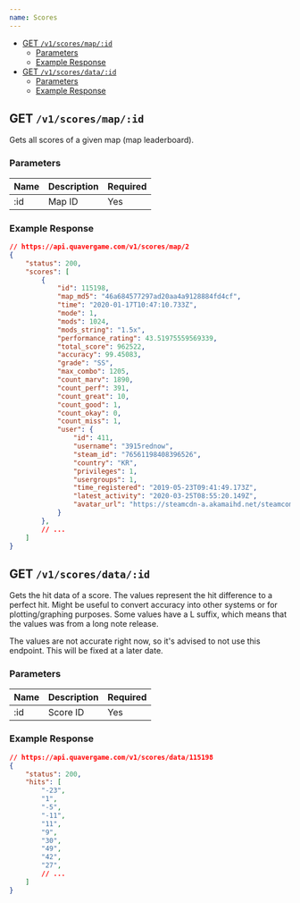 ```yaml
---
name: Scores
---
```


- [GET `/v1/scores/map/:id`](#get-v1scoresmapid)
    - [Parameters](#parameters)
    - [Example Response](#example-response)
- [GET `/v1/scores/data/:id`](#get-v1scoresdataid)
    - [Parameters](#parameters-1)
    - [Example Response](#example-response-1)

## GET `/v1/scores/map/:id`

Gets all scores of a given map (map leaderboard).

### Parameters

| Name | Description | Required |
| ---- | ----------- | -------- |
| :id  | Map ID      | Yes      |

### Example Response

```json
// https://api.quavergame.com/v1/scores/map/2
{
    "status": 200,
    "scores": [
        {
            "id": 115198,
            "map_md5": "46a684577297ad20aa4a9128884fd4cf",
            "time": "2020-01-17T10:47:10.733Z",
            "mode": 1,
            "mods": 1024,
            "mods_string": "1.5x",
            "performance_rating": 43.51975559569339,
            "total_score": 962522,
            "accuracy": 99.45083,
            "grade": "SS",
            "max_combo": 1205,
            "count_marv": 1890,
            "count_perf": 391,
            "count_great": 10,
            "count_good": 1,
            "count_okay": 0,
            "count_miss": 1,
            "user": {
                "id": 411,
                "username": "3915rednow",
                "steam_id": "76561198408396526",
                "country": "KR",
                "privileges": 1,
                "usergroups": 1,
                "time_registered": "2019-05-23T09:41:49.173Z",
                "latest_activity": "2020-03-25T08:55:20.149Z",
                "avatar_url": "https://steamcdn-a.akamaihd.net/steamcommunity/public/images/avatars/f5/f588e676c153c8760681833b641a549be1fa1fcb_full.jpg"
            }
        },
        // ...
    ]
}
```

## GET `/v1/scores/data/:id`

Gets the hit data of a score. The values represent the hit difference to a
perfect hit. Might be useful to convert accuracy into other systems or for
plotting/graphing purposes. Some values have a L suffix, which means that the
values was from a long note release.

The values are not accurate right now, so it's advised to not use this endpoint.
This will be fixed at a later date.

### Parameters

| Name | Description | Required |
| ---- | ----------- | -------- |
| :id  | Score ID    | Yes      |

### Example Response

```json
// https://api.quavergame.com/v1/scores/data/115198
{
    "status": 200,
    "hits": [
        "-23",
        "1",
        "-5",
        "-11",
        "11",
        "9",
        "30",
        "49",
        "42",
        "27",
        // ...
    ]
}
```
